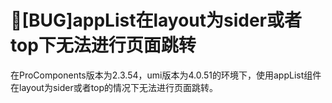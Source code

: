# 🐛[BUG]appList在layout为sider或者top下无法进行页面跳转

在ProComponents版本为2.3.54，umi版本为4.0.51的环境下，使用appList组件在layout为sider或者top的情况下无法进行页面跳转。
